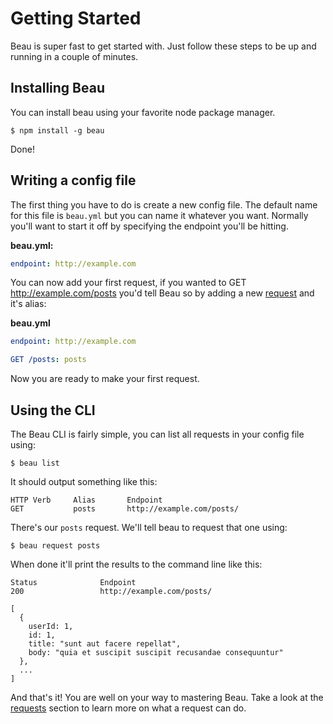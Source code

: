 # Getting Started

Beau is super fast to get started with. Just follow these steps to be up and
running in a couple of minutes.

## Installing Beau

You can install beau using your favorite node package manager.

```
$ npm install -g beau
```

Done!

## Writing a config file

The first thing you have to do is create a new config file. The default name for
this file is `beau.yml` but you can name it whatever you want. Normally you'll
want to start it off by specifying the endpoint you'll be hitting.

**beau.yml:**

```yaml
endpoint: http://example.com
```

You can now add your first request, if you wanted to GET
http://example.com/posts you'd tell Beau so by adding a new
[request](/docs/requests) and it's alias:

**beau.yml**

```yaml
endpoint: http://example.com

GET /posts: posts
```

Now you are ready to make your first request.

## Using the CLI

The Beau CLI is fairly simple, you can list all requests in your config file
using:

```
$ beau list
```

It should output something like this:

```
HTTP Verb     Alias       Endpoint
GET           posts       http://example.com/posts/
```

There's our `posts` request. We'll tell beau to request that one using:

```
$ beau request posts
```

When done it'll print the results to the command line like this:

```
Status              Endpoint
200                 http://example.com/posts/

[
  {
    userId: 1,
    id: 1,
    title: "sunt aut facere repellat",
    body: "quia et suscipit suscipit recusandae consequuntur"
  },
  ...
]
```

And that's it! You are well on your way to mastering Beau. Take a look at the
[requests](/docs/requests) section to learn more on what a request can do.

